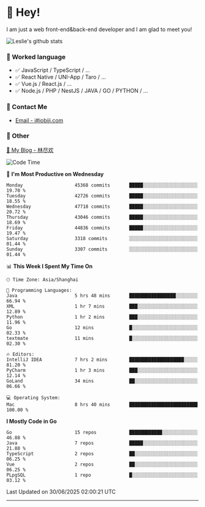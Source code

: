 # 👋 Hey!

I am just a web front-end&back-end developer and I am glad to meet you!

![Leslie's github stats](https://github-readme-stats.vercel.app/api?username=unsafe-ptr&&show_icons=true&&title_color=1abc9c&&icon_color=1abc9c)


### 📝 Worked language

- ✅ JavaScript / TypeScript / ...
- ✅ React Native / UNI-App / Taro / ...
- ✅ Vue.js / React.js / ...
- ✅ Node.js / PHP / NestJS / JAVA / GO / PYTHON / ...

### 📮 Contact Me

- [Email - i#iobiji.com](mailto:i@iobiji.com)


### 🤪 Other

[📌 My Blog - 林尽欢](https://iobiji.com)

<!--START_SECTION:waka-->
![Code Time](http://img.shields.io/badge/Code%20Time-1%2C797%20hrs%203%20mins-blue)

📅 **I'm Most Productive on Wednesday** 

```text
Monday                   45368 commits       █████░░░░░░░░░░░░░░░░░░░░   19.70 % 
Tuesday                  42726 commits       █████░░░░░░░░░░░░░░░░░░░░   18.55 % 
Wednesday                47718 commits       █████░░░░░░░░░░░░░░░░░░░░   20.72 % 
Thursday                 43046 commits       █████░░░░░░░░░░░░░░░░░░░░   18.69 % 
Friday                   44836 commits       █████░░░░░░░░░░░░░░░░░░░░   19.47 % 
Saturday                 3318 commits        ░░░░░░░░░░░░░░░░░░░░░░░░░   01.44 % 
Sunday                   3307 commits        ░░░░░░░░░░░░░░░░░░░░░░░░░   01.44 % 
```


📊 **This Week I Spent My Time On** 

```text
🕑︎ Time Zone: Asia/Shanghai

💬 Programming Languages: 
Java                     5 hrs 48 mins       █████████████████░░░░░░░░   66.94 % 
XML                      1 hr 7 mins         ███░░░░░░░░░░░░░░░░░░░░░░   12.89 % 
Python                   1 hr 2 mins         ███░░░░░░░░░░░░░░░░░░░░░░   11.96 % 
Go                       12 mins             █░░░░░░░░░░░░░░░░░░░░░░░░   02.33 % 
textmate                 11 mins             █░░░░░░░░░░░░░░░░░░░░░░░░   02.30 % 

🔥 Editors: 
IntelliJ IDEA            7 hrs 2 mins        ████████████████████░░░░░   81.20 % 
PyCharm                  1 hr 3 mins         ███░░░░░░░░░░░░░░░░░░░░░░   12.14 % 
GoLand                   34 mins             ██░░░░░░░░░░░░░░░░░░░░░░░   06.66 % 

💻 Operating System: 
Mac                      8 hrs 40 mins       █████████████████████████   100.00 % 
```

**I Mostly Code in Go** 

```text
Go                       15 repos            ████████████░░░░░░░░░░░░░   46.88 % 
Java                     7 repos             █████░░░░░░░░░░░░░░░░░░░░   21.88 % 
TypeScript               2 repos             ██░░░░░░░░░░░░░░░░░░░░░░░   06.25 % 
Vue                      2 repos             ██░░░░░░░░░░░░░░░░░░░░░░░   06.25 % 
PLpgSQL                  1 repo              █░░░░░░░░░░░░░░░░░░░░░░░░   03.12 % 
```




 Last Updated on 30/06/2025 02:00:21 UTC
<!--END_SECTION:waka-->
---
